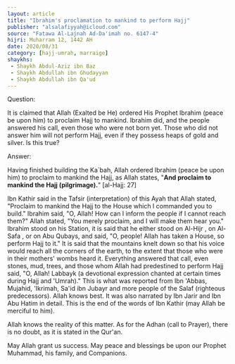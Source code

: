 ```yaml
---
layout: article
title: "Ibrahim's proclamation to mankind to perform Hajj"
publisher: "alsalafiyyah@icloud.com"
source: "Fatawa Al-Lajnah Ad-Da'imah no. 6147-4"
hijri: Muharram 12, 1442 AH
date: 2020/08/31
category: [hajj-umrah, marraige]
shaykhs: 
 - Shaykh Abdul-Aziz ibn Baz
 - Shaykh Abdullah ibn Ghudayyan
 - Shaykh Abdullah ibn Qa'ud
---
```


Question:

It is claimed that Allah (Exalted be He) ordered His Prophet Ibrahim (peace be upon him) to proclaim Hajj to mankind. Ibrahim did, and the people answered his call, even those who were not born yet. Those who did not answer him will not perform Hajj, even if they possess heaps of gold and silver. Is this true?

Answer:

Having finished building the Ka`bah, Allah ordered Ibrahim (peace be upon him) to proclaim to mankind the Hajj, as Allah states, "**And proclaim to mankind the Hajj (pilgrimage).**" [al-Hajj: 27] 

Ibn Kathir said in the Tafsir (interpretation) of this Ayah that Allah stated, "Proclaim to mankind the Hajj to the House which I commanded you to build." Ibrahim said, "O, Allah! How can I inform the people if I cannot reach them?" Allah stated, "You merely proclaim, and I will make them hear you." Ibrahim stood on his Station, it is said that he either stood on Al-Hijr , on Al-Safa , or on Abu Qubays, and said, "O, people! Allah has taken a House, so perform Hajj to it." It is said that the mountains knelt down so that his voice would reach all the corners of the earth, to the extent that those who were in their mothers' wombs heard it. Everything answered that call, even stones, mud, trees, and those whom Allah had predestined to perform Hajj said, "O, Allah! Labbayk (a devotional expression chanted at certain times during Hajj and 'Umrah)." This is what was reported from Ibn 'Abbas, Mujahid, 'Ikrimah, Sa'id ibn Jubayr and more people of the Salaf (righteous predecessors). Allah knows best. It was also narrated by Ibn Jarir and Ibn Abu Hatim in detail. This is the end of the words of Ibn Kathir (may Allah be merciful to him).

Allah knows the reality of this matter. As for the Adhan (call to Prayer), there is no doubt, as it is stated in the Qur'an.

May Allah grant us success. May peace and blessings be upon our Prophet Muhammad, his family, and Companions.
